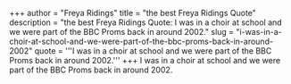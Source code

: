 +++
author = "Freya Ridings"
title = "the best Freya Ridings Quote"
description = "the best Freya Ridings Quote: I was in a choir at school and we were part of the BBC Proms back in around 2002."
slug = "i-was-in-a-choir-at-school-and-we-were-part-of-the-bbc-proms-back-in-around-2002"
quote = '''I was in a choir at school and we were part of the BBC Proms back in around 2002.'''
+++
I was in a choir at school and we were part of the BBC Proms back in around 2002.

